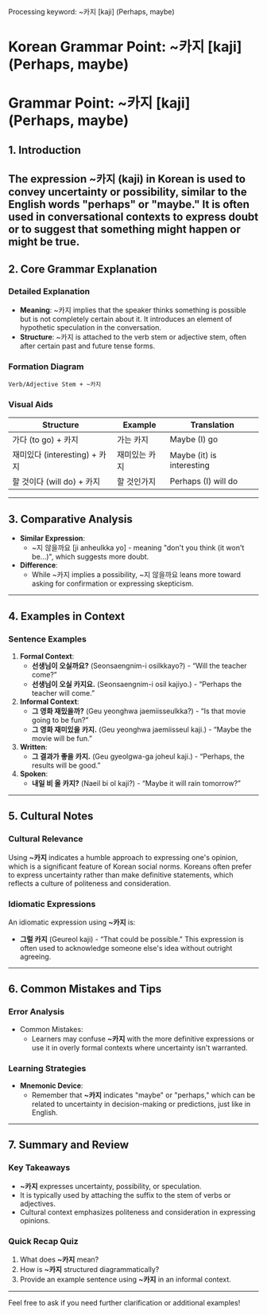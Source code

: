 Processing keyword: ~카지 [kaji] (Perhaps, maybe)
# Korean Grammar Point: ~카지 [kaji] (Perhaps, maybe)
# Grammar Point: ~카지 [kaji] (Perhaps, maybe)
## 1. Introduction
The expression **~카지** (kaji) in Korean is used to convey uncertainty or possibility, similar to the English words "perhaps" or "maybe." It is often used in conversational contexts to express doubt or to suggest that something might happen or might be true.
---
## 2. Core Grammar Explanation
### Detailed Explanation
- **Meaning**: ~카지 implies that the speaker thinks something is possible but is not completely certain about it. It introduces an element of hypothetic speculation in the conversation.
- **Structure**: ~카지 is attached to the verb stem or adjective stem, often after certain past and future tense forms.
### Formation Diagram
```
Verb/Adjective Stem + ~카지
```
### Visual Aids
| Structure         | Example                      | Translation             |
|-------------------|------------------------------|-------------------------|
| 가다 (to go) + 카지  | 가는 카지                    | Maybe (I) go            |
| 재미있다 (interesting) + 카지 | 재미있는 카지               | Maybe (it) is interesting |
| 할 것이다 (will do) + 카지| 할 것인가지                 | Perhaps (I) will do     |
---
## 3. Comparative Analysis
- **Similar Expression**: 
  - ~지 않을까요 [ji anheulkka yo] - meaning "don't you think (it won't be...)", which suggests more doubt.
- **Difference**:
  - While ~카지 implies a possibility, ~지 않을까요 leans more toward asking for confirmation or expressing skepticism.
  
---
## 4. Examples in Context
### Sentence Examples
1. **Formal Context**:
   - **선생님이 오실까요?** (Seonsaengnim-i osilkkayo?) - “Will the teacher come?”
   - **선생님이 오실 카지요.** (Seonsaengnim-i osil kajiyo.) - “Perhaps the teacher will come.”
2. **Informal Context**:
   - **그 영화 재밌을까?** (Geu yeonghwa jaemiisseulkka?) - “Is that movie going to be fun?”
   - **그 영화 재미있을 카지.** (Geu yeonghwa jaemiisseul kaji.) - “Maybe the movie will be fun.”
3. **Written**:
   - **그 결과가 좋을 카지.** (Geu gyeolgwa-ga joheul kaji.) - “Perhaps, the results will be good.”
4. **Spoken**:
   - **내일 비 올 카지?** (Naeil bi ol kaji?) - “Maybe it will rain tomorrow?”
---
## 5. Cultural Notes
### Cultural Relevance
Using **~카지** indicates a humble approach to expressing one's opinion, which is a significant feature of Korean social norms. Koreans often prefer to express uncertainty rather than make definitive statements, which reflects a culture of politeness and consideration.
### Idiomatic Expressions
An idiomatic expression using **~카지** is:
- **그럴 카지** (Geureol kaji) - “That could be possible." This expression is often used to acknowledge someone else's idea without outright agreeing.
---
## 6. Common Mistakes and Tips
### Error Analysis
- Common Mistakes:
  - Learners may confuse **~카지** with the more definitive expressions or use it in overly formal contexts where uncertainty isn't warranted.
  
### Learning Strategies
- **Mnemonic Device**:
  - Remember that **~카지** indicates "maybe" or "perhaps," which can be related to uncertainty in decision-making or predictions, just like in English.
---
## 7. Summary and Review
### Key Takeaways
- **~카지** expresses uncertainty, possibility, or speculation.
- It is typically used by attaching the suffix to the stem of verbs or adjectives.
- Cultural context emphasizes politeness and consideration in expressing opinions.
### Quick Recap Quiz
1. What does **~카지** mean?
2. How is **~카지** structured diagrammatically?
3. Provide an example sentence using **~카지** in an informal context.
---
Feel free to ask if you need further clarification or additional examples!
